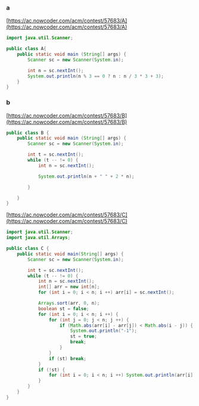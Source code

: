 ### a
[https://ac.nowcoder.com/acm/contest/57683/A](https://ac.nowcoder.com/acm/contest/57683/A)
[](../images/微信截图_20230526210840.png)
```java
import java.util.Scanner;

public class A{
    public static void main (String[] args) {
        Scanner sc = new Scanner(System.in);

        int n = sc.nextInt();
        System.out.println(n % 3 == 0 ? n : n / 3 * 3 + 3);
    }
}
```
### b
[https://ac.nowcoder.com/acm/contest/57683/B](https://ac.nowcoder.com/acm/contest/57683/B)
[](../images/微信截图_20230526211113.png)
```java
public class B {
    public static void main (String[] args) {
        Scanner sc = new Scanner(System.in);

        int t = sc.nextInt();
        while (t -- != 0) {
            int n = sc.nextInt();

            System.out.println(n + " " + 2 * n);

        }

    }
}

```

[https://ac.nowcoder.com/acm/contest/57683/C](https://ac.nowcoder.com/acm/contest/57683/C)
[](../images/微信截图_20230526211315.png)
```java
import java.util.Scanner;
import java.util.Arrays;

public class C {
    public static void main(String[] args) {
        Scanner sc = new Scanner(System.in);

        int t = sc.nextInt();
        while (t -- != 0) {
            int n = sc.nextInt();
            int[] arr = new int[n];
            for (int i = 0; i < n; i ++) arr[i] = sc.nextInt();

            Arrays.sort(arr, 0, n);
            boolean st = false;
            for (int i = 0; i < n; i ++) {
                for (int j = 0; j < n; j ++) {
                    if (Math.abs(arr[i] - arr[j]) < Math.abs(i - j)) {
                        System.out.println("-1");
                        st = true;
                        break;
                    }
                }
                if (st) break;
            }
            if (!st) {
                for (int i = 0; i < n; i ++) System.out.println(arr[i] + " ");
            }
        }
    }
}
```